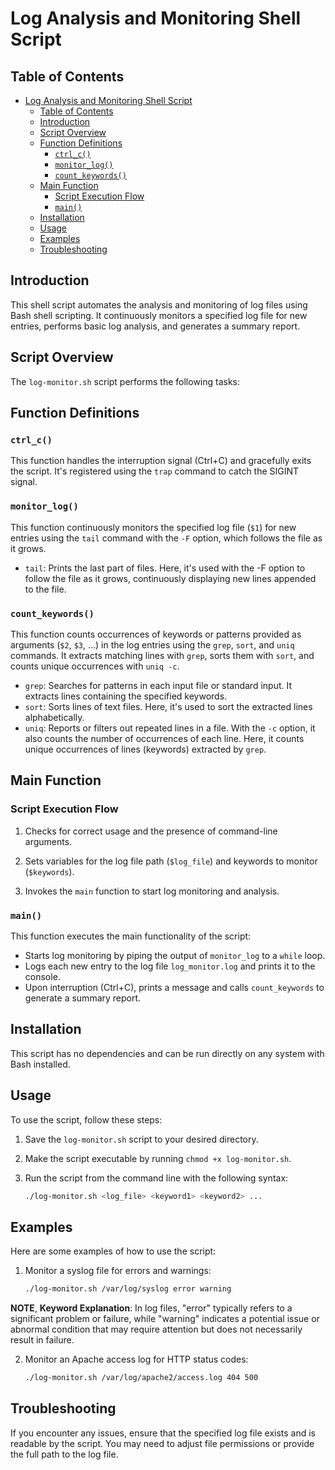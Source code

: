 # Log Analysis and Monitoring Shell Script

## Table of Contents

- [Log Analysis and Monitoring Shell Script](#log-analysis-and-monitoring-shell-script)
  - [Table of Contents](#table-of-contents)
  - [Introduction](#introduction)
  - [Script Overview](#script-overview)
  - [Function Definitions](#function-definitions)
    - [`ctrl_c()`](#ctrl_c)
    - [`monitor_log()`](#monitor_log)
    - [`count_keywords()`](#count_keywords)
  - [Main Function](#main-function)
    - [Script Execution Flow](#script-execution-flow)
    - [`main()`](#main)
  - [Installation](#installation)
  - [Usage](#usage)
  - [Examples](#examples)
  - [Troubleshooting](#troubleshooting)

## Introduction

This shell script automates the analysis and monitoring of log files using Bash shell scripting. It continuously monitors a specified log file for new entries, performs basic log analysis, and generates a summary report.

## Script Overview

The `log-monitor.sh` script performs the following tasks:

## Function Definitions

### `ctrl_c()`

This function handles the interruption signal (Ctrl+C) and gracefully exits the script. It's registered using the `trap` command to catch the SIGINT signal.

### `monitor_log()`

This function continuously monitors the specified log file (`$1`) for new entries using the `tail` command with the `-F` option, which follows the file as it grows.

- ``tail``: Prints the last part of files. Here, it's used with the -F option to follow the file as it grows, continuously displaying new lines appended to the file.

### `count_keywords()`

This function counts occurrences of keywords or patterns provided as arguments (`$2`, `$3`, ...) in the log entries using the `grep`, `sort`, and `uniq` commands. It extracts matching lines with `grep`, sorts them with `sort`, and counts unique occurrences with `uniq -c`.

- `grep`: Searches for patterns in each input file or standard input. It extracts lines containing the specified keywords.
- `sort`: Sorts lines of text files. Here, it's used to sort the extracted lines alphabetically.
- `uniq`: Reports or filters out repeated lines in a file. With the `-c` option, it also counts the number of occurrences of each line. Here, it counts unique occurrences of lines (keywords) extracted by `grep`.

## Main Function

### Script Execution Flow

1. Checks for correct usage and the presence of command-line arguments.
   
2. Sets variables for the log file path (`$log_file`) and keywords to monitor (`$keywords`).
   
3. Invokes the `main` function to start log monitoring and analysis.

### `main()`

This function executes the main functionality of the script:

- Starts log monitoring by piping the output of `monitor_log` to a `while` loop.
- Logs each new entry to the log file `log_monitor.log` and prints it to the console.
- Upon interruption (Ctrl+C), prints a message and calls `count_keywords` to generate a summary report.

## Installation
This script has no dependencies and can be run directly on any system with Bash installed.

## Usage

To use the script, follow these steps:

1. Save the `log-monitor.sh` script to your desired directory.
   
2. Make the script executable by running `chmod +x log-monitor.sh`.
   
3. Run the script from the command line with the following syntax:
   
   ```bash
   ./log-monitor.sh <log_file> <keyword1> <keyword2> ...
   ```
## Examples

Here are some examples of how to use the script:

1. Monitor a syslog file for errors and warnings:
   ```bash
   ./log-monitor.sh /var/log/syslog error warning
   ```
**NOTE**, **Keyword Explanation**: In log files, "error" typically refers to a significant problem or failure, while "warning" indicates a potential issue or abnormal condition that may require attention but does not necessarily result in failure.
   
2. Monitor an Apache access log for HTTP status codes:
   ```bash
   ./log-monitor.sh /var/log/apache2/access.log 404 500
   ```

## Troubleshooting
If you encounter any issues, ensure that the specified log file exists and is readable by the script. You may need to adjust file permissions or provide the full path to the log file.
